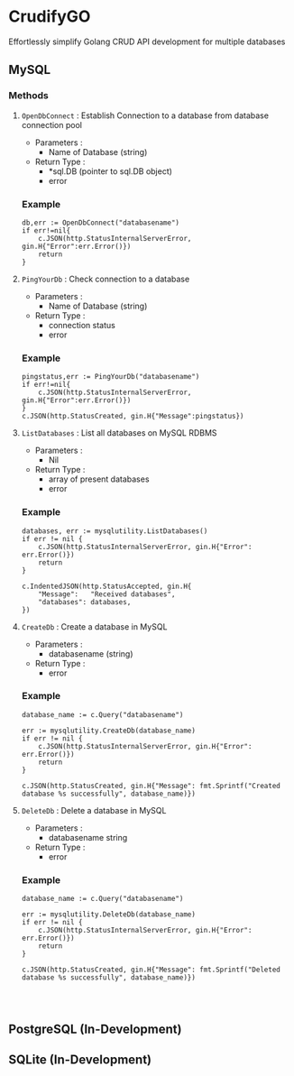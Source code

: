 # CrudifyGO
Effortlessly simplify Golang CRUD API development for multiple databases

## MySQL 

### Methods

1. `OpenDbConnect` : Establish Connection to a database from database connection pool
    + Parameters :
        - Name of Database (string)
    + Return Type :
        - *sql.DB (pointer to sql.DB object)
        - error
        
    ### Example
    ```
    db,err := OpenDbConnect("databasename")
    if err!=nil{
        c.JSON(http.StatusInternalServerError, gin.H{"Error":err.Error()})
        return
    }
    
2. `PingYourDb` : Check connection to a database
    + Parameters :
        - Name of Database (string)
    + Return Type :
        - connection status
        - error
        
    ### Example
    ```
    pingstatus,err := PingYourDb("databasename")
    if err!=nil{
        c.JSON(http.StatusInternalServerError, gin.H{"Error":err.Error()})
    }
    c.JSON(http.StatusCreated, gin.H{"Message":pingstatus})

3. `ListDatabases` : List all databases on MySQL RDBMS
    + Parameters :
        - Nil
    + Return Type :
        - array of present databases
        - error
        
    ### Example
    ```
    databases, err := mysqlutility.ListDatabases()
	if err != nil {
		c.JSON(http.StatusInternalServerError, gin.H{"Error": err.Error()})
		return
	}

	c.IndentedJSON(http.StatusAccepted, gin.H{
		"Message":   "Received databases",
		"databases": databases,
	})

4. `CreateDb` : Create a database in MySQL
    + Parameters :
        - databasename (string)
    + Return Type :
        - error
        
    ### Example
    ```
    database_name := c.Query("databasename")

	err := mysqlutility.CreateDb(database_name)
	if err != nil {
		c.JSON(http.StatusInternalServerError, gin.H{"Error": err.Error()})
		return
	}

	c.JSON(http.StatusCreated, gin.H{"Message": fmt.Sprintf("Created database %s successfully", database_name)})

5. `DeleteDb` : Delete a database in MySQL
    + Parameters :
        - databasename string
    + Return Type :
        - error
        
    ### Example
    ```
    database_name := c.Query("databasename")

	err := mysqlutility.DeleteDb(database_name)
	if err != nil {
		c.JSON(http.StatusInternalServerError, gin.H{"Error": err.Error()})
		return
	}

	c.JSON(http.StatusCreated, gin.H{"Message": fmt.Sprintf("Deleted database %s successfully", database_name)})




## PostgreSQL (In-Development)


## SQLite (In-Development)
